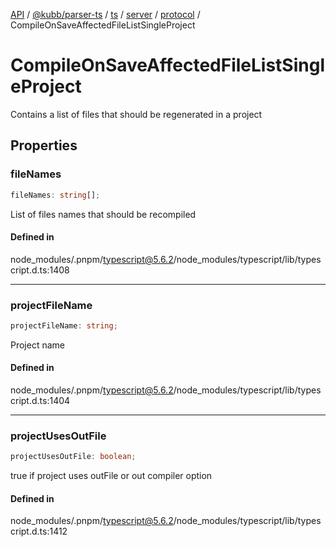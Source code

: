[API](../../../../../../../../../packages.md) / [@kubb/parser-ts](../../../../../../../index.md) / [ts](../../../../../index.md) / [server](../../../index.md) / [protocol](../index.md) / CompileOnSaveAffectedFileListSingleProject

# CompileOnSaveAffectedFileListSingleProject

Contains a list of files that should be regenerated in a project

## Properties

### fileNames

```ts
fileNames: string[];
```

List of files names that should be recompiled

#### Defined in

node\_modules/.pnpm/typescript@5.6.2/node\_modules/typescript/lib/typescript.d.ts:1408

***

### projectFileName

```ts
projectFileName: string;
```

Project name

#### Defined in

node\_modules/.pnpm/typescript@5.6.2/node\_modules/typescript/lib/typescript.d.ts:1404

***

### projectUsesOutFile

```ts
projectUsesOutFile: boolean;
```

true if project uses outFile or out compiler option

#### Defined in

node\_modules/.pnpm/typescript@5.6.2/node\_modules/typescript/lib/typescript.d.ts:1412
